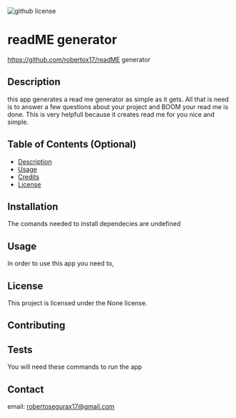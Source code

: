 
  ![github license](https://img.shields.io/badge/license-None-blue.svg)
  # readME generator 
  https://github.com/robertox17/readME generator 
  ## Description
  this app generates a read me generator as simple as it gets. All that is need is to answer a few questions about your project and BOOM your read me is done. This is very helpfull because it creates read me for you nice and simple.
  

  ## Table of Contents (Optional)
  - [Description](#Description)
  - [Usage](#usage)
  - [Credits](#credits)
  - [License](#license)
  
  ## Installation
  
  The comands needed to install dependecies are undefined
  
  ## Usage
  
  In order to use this app you need to, 
  
  ## License 
  
  This project is licensed under the None license.
  

  ## Contributing 
  
  
  ## Tests
  
  You will need these commands to run the app 

  ## Contact 

  email: robertosegurax17@gmail.com
